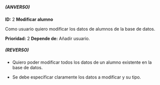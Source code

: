 ##### (ANVERSO)
**ID:** 2 **Modificar alumno**

Como usuario quiero modificar los datos de alumnos de la base de datos.

**Prioridad:** 2
**Depende de:** Añadir usuario.
##### (REVERSO)
* Quiero poder modificar todos los datos de un alumno existente en la base de datos.

* Se debe especificar claramente los datos a modificar y su tipo.
